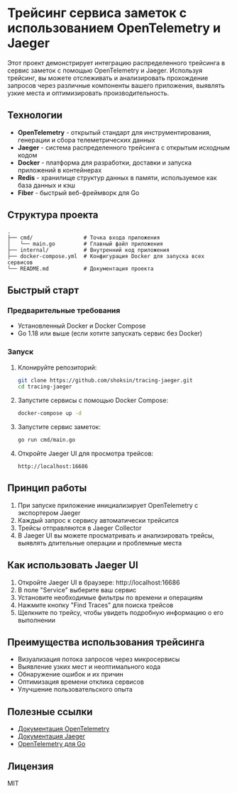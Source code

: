 # Трейсинг сервиса заметок с использованием OpenTelemetry и Jaeger

Этот проект демонстрирует интеграцию распределенного трейсинга в сервис заметок с помощью OpenTelemetry и Jaeger. Используя трейсинг, вы можете отслеживать и анализировать прохождение запросов через различные компоненты вашего приложения, выявлять узкие места и оптимизировать производительность.

## Технологии

- **OpenTelemetry** - открытый стандарт для инструментирования, генерации и сбора телеметрических данных
- **Jaeger** - система распределенного трейсинга с открытым исходным кодом
- **Docker** - платформа для разработки, доставки и запуска приложений в контейнерах
- **Redis** - хранилище структур данных в памяти, используемое как база данных и кэш
- **Fiber** - быстрый веб-фреймворк для Go

## Структура проекта

```
.
├── cmd/                # Точка входа приложения
│   └── main.go         # Главный файл приложения
├── internal/           # Внутренний код приложения
├── docker-compose.yml  # Конфигурация Docker для запуска всех сервисов
└── README.md           # Документация проекта
```

## Быстрый старт

### Предварительные требования

- Установленный Docker и Docker Compose
- Go 1.18 или выше (если хотите запускать сервис без Docker)

### Запуск

1. Клонируйте репозиторий:
   ```bash
   git clone https://github.com/shoksin/tracing-jaeger.git
   cd tracing-jaeger
   ```

2. Запустите сервисы с помощью Docker Compose:
   ```bash
   docker-compose up -d
   ```

3. Запустите сервис заметок:
   ```bash
   go run cmd/main.go
   ```

4. Откройте Jaeger UI для просмотра трейсов:
   ```
   http://localhost:16686
   ```

## Принцип работы

1. При запуске приложение инициализирует OpenTelemetry с экспортером Jaeger
2. Каждый запрос к сервису автоматически трейсится
3. Трейсы отправляются в Jaeger Collector
4. В Jaeger UI вы можете просматривать и анализировать трейсы, выявлять длительные операции и проблемные места

## Как использовать Jaeger UI

1. Откройте Jaeger UI в браузере: http://localhost:16686
2. В поле "Service" выберите ваш сервис
3. Установите необходимые фильтры по времени и операциям
4. Нажмите кнопку "Find Traces" для поиска трейсов
5. Щелкните по трейсу, чтобы увидеть подробную информацию о его выполнении

## Преимущества использования трейсинга

- Визуализация потока запросов через микросервисы
- Выявление узких мест и неоптимального кода
- Обнаружение ошибок и их причин
- Оптимизация времени отклика сервисов
- Улучшение пользовательского опыта

## Полезные ссылки

- [Документация OpenTelemetry](https://opentelemetry.io/docs/)
- [Документация Jaeger](https://www.jaegertracing.io/docs/latest/)
- [OpenTelemetry для Go](https://opentelemetry.io/docs/instrumentation/go/)

## Лицензия

MIT

